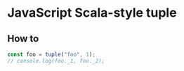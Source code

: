 # JavaScript Scala-style tuple

## How to
```js
const foo = tuple("foo", 1);
// console.log(foo._1, foo._2);
```